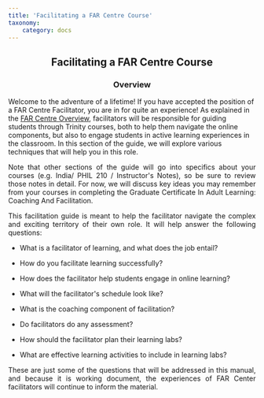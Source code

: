 ```yaml
---
title: 'Facilitating a FAR Centre Course'
taxonomy:
    category: docs
---
```


## <p style='text-align: center;'>Facilitating a FAR Centre Course</p>

### <p style='text-align: center;'>Overview</p>

Welcome to the adventure of a lifetime!  If you have accepted the position of a FAR Centre Facilitator, you are in for quite an experience!  As explained in the [FAR Centre Overview](https://far.twu.ca/guides/about-twu/far-centres), facilitators will be responsible for guiding students through Trinity courses, both to help them navigate the online components, but also to engage students in active learning experiences in the classroom.  In this section of the guide, we will explore various techniques that will help you in this role.

<p style='text-align: justify;'>Note that other sections of the guide will go into specifics about your courses (e.g. India/ PHIL 210 / Instructor's Notes), so be sure to review those notes in detail.  For now, we will discuss key ideas you may remember from your courses in completing the Graduate Certificate In Adult Learning: Coaching And Facilitation.</p>

<p style='text-align: justify;'>This facilitation guide is meant to help the facilitator navigate the complex and exciting territory of their own role. It will help answer the following questions:</p>


- <p style='text-align: justify;'>What is a facilitator of learning, and what does the job entail?</p>

- <p style='text-align: justify;'>How do you facilitate learning successfully?</p>

- <p style='text-align: justify;'>How does the facilitator help students engage in online learning?</p>

- <p style='text-align: justify;'>What will the facilitator's schedule look like?</p>

- <p style='text-align: justify;'>What is the coaching component of facilitation?</p>

- <p style='text-align: justify;'>Do facilitators do any assessment?</p>

- <p style='text-align: justify;'>How should the facilitator plan their learning labs?</p>

- <p style='text-align: justify;'>What are effective learning activities to include in learning labs?</p>


<p style='text-align: justify;'>These are just some of the questions that will be addressed in this manual, and because it is working document, the experiences of FAR Center facilitators will continue to inform the material.</p>
